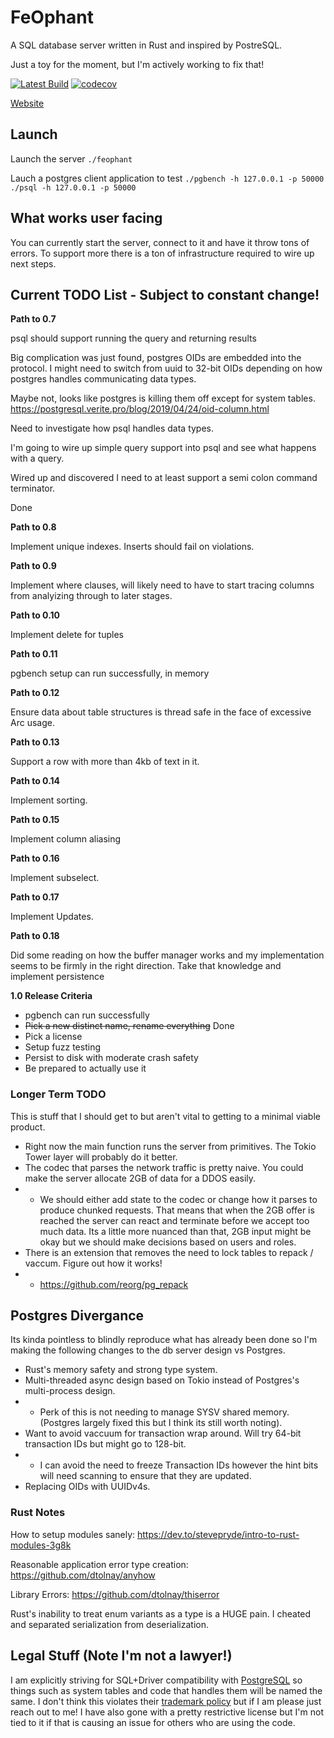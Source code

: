 # FeOphant

A SQL database server written in Rust and inspired by PostreSQL.

Just a toy for the moment, but I'm actively working to fix that!

[![Latest Build][build-badge]][build-url]
[![codecov][codecov-badge]][codecov-url]

[build-badge]: https://github.com/chotchki/feophant/actions/workflows/test_source_coverage.yaml/badge.svg
[build-url]: https://github.com/chotchki/feophant/actions/workflows/test_source_coverage.yaml
[codecov-badge]: https://codecov.io/gh/chotchki/feophant/branch/main/graph/badge.svg?token=6JV9391LY0
[codecov-url]: https://codecov.io/gh/chotchki/feophant

[Website](https://feophant.com)

## Launch

Launch the server
`./feophant`

Lauch a postgres client application to test
`./pgbench -h 127.0.0.1 -p 50000`
`./psql -h 127.0.0.1 -p 50000`

## What works user facing
You can currently start the server, connect to it and have it throw tons of errors. To support more there is a ton of infrastructure required to wire up next steps.

## Current TODO List - Subject to constant change!

**Path to 0.7**

psql should support running the query and returning results

Big complication was just found, postgres OIDs are embedded into the protocol. I might need to switch from uuid to 32-bit OIDs depending on how postgres handles communicating data types.

Maybe not, looks like postgres is killing them off except for system tables. https://postgresql.verite.pro/blog/2019/04/24/oid-column.html

Need to investigate how psql handles data types.

I'm going to wire up simple query support into psql and see what happens with a query.

Wired up and discovered I need to at least support a semi colon command terminator.

Done

**Path to 0.8**

Implement unique indexes. Inserts should fail on violations.

**Path to 0.9**

Implement where clauses, will likely need to have to start tracing columns from analyizing through to later stages.

**Path to 0.10**

Implement delete for tuples

**Path to 0.11**

pgbench setup can run successfully, in memory

**Path to 0.12**

Ensure data about table structures is thread safe in the face of excessive Arc usage.

**Path to 0.13**

Support a row with more than 4kb of text in it.

**Path to 0.14**

Implement sorting.

**Path to 0.15**

Implement column aliasing

**Path to 0.16**

Implement subselect.

**Path to 0.17**

Implement Updates.

**Path to 0.18**

Did some reading on how the buffer manager works and my implementation seems to be firmly in the right direction. Take that knowledge and implement persistence

**1.0 Release Criteria**

* pgbench can run successfully
* ~~Pick a new distinct name, rename everything~~ Done
* Pick a license
* Setup fuzz testing
* Persist to disk with moderate crash safety
* Be prepared to actually use it


### Longer Term TODO

This is stuff that I should get to but aren't vital to getting to a minimal viable product.
* Right now the main function runs the server from primitives. The Tokio Tower layer will probably do it better.
* The codec that parses the network traffic is pretty naive. You could make the server allocate 2GB of data for a DDOS easily.
* * We should either add state to the codec or change how it parses to produce chunked requests. That means that when the 2GB offer is reached the server can react and terminate before we accept too much data. Its a little more nuanced than that, 2GB input might be okay but we should make decisions based on users and roles.
* There is an extension that removes the need to lock tables to repack / vaccum. Figure out how it works!
* * https://github.com/reorg/pg_repack

## Postgres Divergance

Its kinda pointless to blindly reproduce what has already been done so I'm making the following changes to the db server design vs Postgres.

* Rust's memory safety and strong type system.
* Multi-threaded async design based on Tokio instead of Postgres's multi-process design.
* * Perk of this is not needing to manage SYSV shared memory. (Postgres largely fixed this but I think its still worth noting).
* Want to avoid vaccuum for transaction wrap around. Will try 64-bit transaction IDs but might go to 128-bit.
* * I can avoid the need to freeze Transaction IDs however the hint bits will need scanning to ensure that they are updated.
* Replacing OIDs with UUIDv4s.


### Rust Notes

How to setup modules sanely: https://dev.to/stevepryde/intro-to-rust-modules-3g8k

Reasonable application error type creation: https://github.com/dtolnay/anyhow

Library Errors: https://github.com/dtolnay/thiserror

Rust's inability to treat enum variants as a type is a HUGE pain. I cheated and separated serialization from deserialization.

## Legal Stuff (Note I'm not a lawyer!)

I am explicitly striving for SQL+Driver compatibility with [PostgreSQL](https://www.postgresql.org) so things such as system tables and code that handles them will be named the same. I don't think this violates their [trademark policy](https://www.postgresql.org/about/policies/trademarks/) but if I am please just reach out to me! I have also gone with a pretty restrictive license but I'm not tied to it if that is causing an issue for others who are using the code.